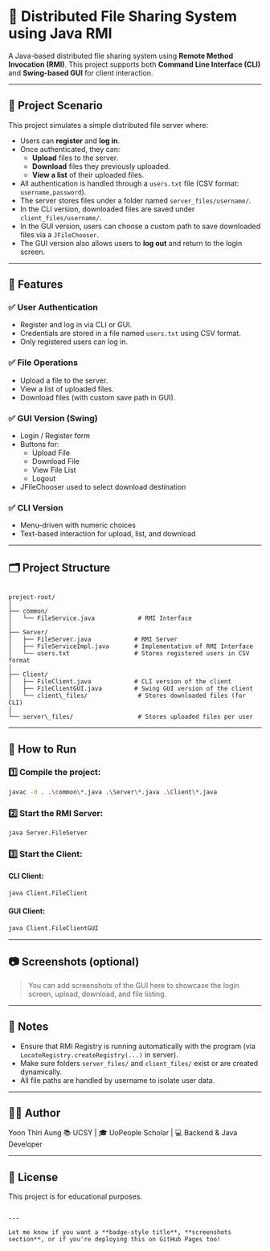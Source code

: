 # 📁 Distributed File Sharing System using Java RMI

A Java-based distributed file sharing system using **Remote Method Invocation (RMI)**. This project supports both **Command Line Interface (CLI)** and **Swing-based GUI** for client interaction.

---

## 📌 Project Scenario

This project simulates a simple distributed file server where:

- Users can **register** and **log in**.
- Once authenticated, they can:
  - **Upload** files to the server.
  - **Download** files they previously uploaded.
  - **View a list** of their uploaded files.
- All authentication is handled through a `users.txt` file (CSV format: `username,password`).
- The server stores files under a folder named `server_files/username/`.
- In the CLI version, downloaded files are saved under `client_files/username/`.
- In the GUI version, users can choose a custom path to save downloaded files via a `JFileChooser`.
- The GUI version also allows users to **log out** and return to the login screen.

---

## 🧩 Features

### ✅ User Authentication
- Register and log in via CLI or GUI.
- Credentials are stored in a file named `users.txt` using CSV format.
- Only registered users can log in.

### ✅ File Operations
- Upload a file to the server.
- View a list of uploaded files.
- Download files (with custom save path in GUI).

### ✅ GUI Version (Swing)
- Login / Register form
- Buttons for:
  - Upload File
  - Download File
  - View File List
  - Logout
- JFileChooser used to select download destination

### ✅ CLI Version
- Menu-driven with numeric choices
- Text-based interaction for upload, list, and download

---

## 🗂 Project Structure

```

project-root/
│
├── common/
│   └── FileService.java            # RMI Interface
│
├── Server/
│   ├── FileServer.java            # RMI Server
│   ├── FileServiceImpl.java       # Implementation of RMI Interface
│   └── users.txt                  # Stores registered users in CSV format
│
├── Client/
│   ├── FileClient.java            # CLI version of the client
│   ├── FileClientGUI.java         # Swing GUI version of the client
│   └── client\_files/              # Stores downloaded files (for CLI)
│
└── server\_files/                  # Stores uploaded files per user

````

---

## 🧪 How to Run

### 1️⃣ Compile the project:

```bash
javac -d . .\common\*.java .\Server\*.java .\Client\*.java
````

### 2️⃣ Start the RMI Server:

```bash
java Server.FileServer
```

### 3️⃣ Start the Client:

#### CLI Client:

```bash
java Client.FileClient
```

#### GUI Client:

```bash
java Client.FileClientGUI
```

---

## 📷 Screenshots (optional)

> You can add screenshots of the GUI here to showcase the login screen, upload, download, and file listing.

---

## 📌 Notes

* Ensure that RMI Registry is running automatically with the program (via `LocateRegistry.createRegistry(...)` in server).
* Make sure folders `server_files/` and `client_files/` exist or are created dynamically.
* All file paths are handled by username to isolate user data.

---

## 🧑‍💻 Author

Yoon Thiri Aung
📚 UCSY | 🎓 UoPeople Scholar | 💻 Backend & Java Developer

---

## 📃 License

This project is for educational purposes.

```

---

Let me know if you want a **badge-style title**, **screenshots section**, or if you're deploying this on GitHub Pages too!
```
